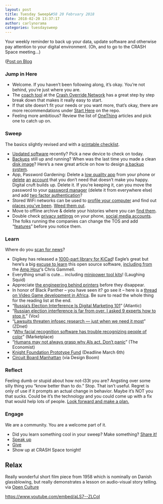 ```yaml
---
layout: post
title: Tuesday Sweep&#58 20 February 2018
date: 2018-02-20 13:37:17
author: carlynorama
categories: tuesdaysweep
---
```



Your weekly reminder to back up your data, update software and otherwise pay attention to your digital environment. (Oh, and to go to the CRASH Space meeting…)

([Post on Blog](https://blog.crashspace.org/2018/02/tuesday-sweep-20-february-2018/)

### Jump in Here

*   Welcome. If you haven’t been following along, it’s okay. You’re not behind, you’re just where you are.
*   The [coach tool](http://www.crashoverridenetwork.com/coach.html) at the [Crash Override Network](http://www.crashoverridenetwork.com/) has a great step by step break down that makes it really easy to start.
*   If that site doesn’t fit your needs or you want more, that’s okay, there are more recommendations under [Start Here](https://carlynorama.github.io/tuesday/start/) on the repo.
*   Feeling more ambitious? Review the list of [OneThing](https://blog.crashspace.org/tag/onething/) articles and pick one to catch up on.

### Sweep

The basics slightly revised and with a [printable checklist](https://carlynorama.github.io/tuesday/sweep/printable_checklist.html).

*   [Updated software](https://blog.crashspace.org/2016/12/one-thing-to-do-today-tuesday-routine-update-everything/) recently? Pick a new device to check on today.
*   [Backups](https://blog.crashspace.org/2016/11/one-thing-to-do-today-tuesday-sweep-where-are-your-backups/) still up and running? When was the last time you made a clean [disk image](https://blog.crashspace.org/2017/01/one-thing-to-do-today-keep-a-clean-disk-image-on-hand/)? Here’s a new great article on how to design [a backup system](https://www.grahamcluley.com/create-robust-data-backup-plan-make-sure-works/).
*   App, Password Gardening: Delete a [low quality app](https://blog.crashspace.org/2016/12/one-thing-to-do-today-institute-beyonce-rules-for-vetting-apps/) from your phone or [delete](https://blog.crashspace.org/2016/12/one-thing-to-do-today-turn-off-image-loading-for-email/) [an](https://blog.crashspace.org/2016/12/one-thing-to-do-today-turn-off-image-loading-for-email/) [account](https://blog.crashspace.org/2016/11/one-thing-to-do-today-delete-your-account/) that you don’t need that doesn’t make you happy. Digital cruft builds up. Delete it. If you’re keeping it, can you move the password to your [password manager](https://blog.crashspace.org/2016/11/one-thing-to-do-today-what-passwords-do-you-have-anyway/) (delete it from everywhere else) and add [two factor authentication](https://blog.crashspace.org/2016/11/one-thing-to-do-today-enable-two-factor-authorization/)?
*   Stored WiFi networks can be used to [profile your computer](https://www.theatlantic.com/technology/archive/2017/04/when-apps-collude-to-steal-your-data/522177/) and find out [places you’ve been](https://www.eff.org/deeplinks/2014/07/your-android-device-telling-world-where-youve-been). [Weed them out](http://www.tomsguide.com/faq/id-2322427/erase-previous-connections-laptop.html).
*   Move to offline archive & delete your histories where you can [find them](https://support.google.com/accounts/answer/7028918).
*   Double check [privacy settings](https://blog.crashspace.org/2016/12/one-thing-to-do-today-if-one-must-use-social-media-follow-army-rules/) on your phone, [social media accounts](https://ssd.eff.org/en/module/protecting-yourself-social-networks). The folks running the companies can change the TOS and add “[features](https://ssd.eff.org/en/module/facebook-groups-reducing-risks)” before you notice them.

### Learn

Where do you [scan for news](https://crashspace.github.io/tuesday/)?

*   Digikey has released a [1000-part library for KiCad](https://www.electronicsweekly.com/news/kicad-big-news-schematic-capture-says-digi-key-2018-02/)! Eagle’s great but here’s a big [excuse to learn](http://kicad-pcb.org/help/tutorials/) this open source software, [including from](https://www.youtube.com/watch?v=eSRt5r28oHw&list=PLy2022BX6EsrSzOcmuhV9A3bnEY3KSZOO&ab_channel=ContextualElectronics) the [Amp Hour](https://theamphour.com)‘s Chris Gammell.
*   Everything small is cute… including [minipower tool kits](https://laughingsquid.com/mini-diy-table-saw-drop-saw/)! (Laughing Squid)
*   Appreciate [the engineering behind printers](https://www.newyorker.com/magazine/2018/02/12/why-paper-jams-persist) before they disappear.
*   In honor of Black Panther – you have seen it? go see it – here is a [thread on Video Game development in Africa](https://twitter.com/_benjamming/status/965634880406278151). Be sure to read the whole thing for the reading list at the end.
*   “[Russia’s Election Interference Is Digital Marketing 101](https://www.theatlantic.com/international/archive/2018/02/russia-trump-election-facebook-twitter-advertising/553676/)” (Atlantic)
*   “[Russian election interference is far from over. I asked 9 experts how to stop it.](https://www.vox.com/policy-and-politics/2018/2/19/17023240/election-2018-russia-interference-stop-prevent)” (Vox)
*   “[Lawsuits threaten infosec research — just when we need it most](http://www.zdnet.com/google-amp/article/chilling-effect-lawsuits-threaten-security-research-need-it-most/)” (ZDnet)
*   “[Why facial recognition software has trouble recognizing people of color](https://www.marketplace.org/2018/02/13/tech/why-algorithms-may-have-trouble-recognizing-your-face)” (Marketplace)
*   “[Humans may not always grasp why AIs act. Don’t panic](https://www.economist.com/news/leaders/21737033-humans-are-inscrutable-too-existing-rules-and-regulations-can-apply-artificial)” (The Economist)
*   [Knight Foundation Prototype Fund](https://www.knightfoundation.org/challenges/knight-prototype-fund/) (Deadline March 6th)
*   [Circuit Board Manhattan](https://www.designboom.com/art/zayd-menk-manhattan-model-recycling-02-16-2018/) (via Design Boom)

### Reflect

Feeling dumb or stupid about how not-l33t you are? Angsting over some silly thing you “know better than to do.” Stop. That isn’t useful. Regret is only of use if it prompts an actual change in behavior. Maybe it’s NOT you that sucks. Could be it’s the technology and you could come up with a fix that would help lots of people. [Look forward and make a plan.](https://blog.crashspace.org/2016/11/one-thing-to-do-today-add-self-review-to-tuesday-checklist/)

### Engage

We are a community. You are a welcome part of it.

*   Did you learn something cool in your sweep? Make something? [Share it!](https://blog.crashspace.org/2017/05/tuesday-sweep-9-may-2017/)
*   [Speak up](https://blog.crashspace.org/2016/12/one-thing-to-do-today-collect-phone-numbers-for-future-tuesday-sweeps/)
*   [Give](https://blog.crashspace.org/2016/11/one-thing-to-do-today-plan-a-way-to-give-to-the-cause-regularly/)
*   Show up at CRASH Space tonight!

## Relax

Really wonderful short film piece from 1958 which is nominally on Danish glassblowing, but really demonstrates a lesson on audio-visual story telling. via [Open Culture](http://www.openculture.com/2016/03/glass-1958.html)

<https://www.youtube.com/embed/aLS7--ZLCoI>
